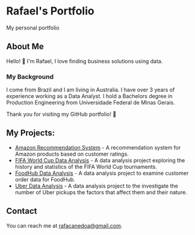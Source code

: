# Rafael's Portfolio
My personal portfolio

## About Me

Hello! 👋 I'm Rafael, I love finding business solutions using data.

### My Background

I come from Brazil and I am living in Australia. I have over 3 years of experience working as a Data Analyst. I hold a Bachelors degree in Production Engineering from Universidade Federal de Minas Gerais. 

Thank you for visiting my GitHub portfolio! 🚀

## My Projects:

* [Amazon Recommendation System](https://github.com/rafacanedo/project1) - A recommendation system for Amazon products based on customer ratings.
* [FIFA World Cup Data Analysis](https://github.com/rafacanedo/project2) - A data analysis project exploring the history and statistics of the FIFA World Cup tournaments.
* [FoodHub Data Analysis](https://github.com/rafacanedo/project3) - A data analysis project to examine customer order data for FoodHub.
* [Uber Data Analysis](https://github.com/rafacanedo/project3) - A data analysis project to the investigate the number of Uber pickups the factors that affect them and their nature.

## Contact
You can reach me at [rafacanedoa@gmail.com](mailto:rafacanedoa@gmail.com).
